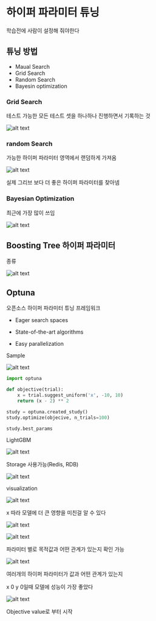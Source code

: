# 하이퍼 파라미터 튜닝

학습전에 사람이 설정해 줘야한다

## 튜닝 방법

- Maual Search
- Grid Search
- Random Search
- Bayesin optimization


### Grid Search

테스트 가능한 모든 테스트 셋을 하나하나 진행하면서 기록하는 것

![alt text](./src/image-41.png)

### random Search

가능한 하이퍼 파라미터 영역에서 랜덤하게 가져옴

![alt text](./image.png)

실제 그리브 보다 더 좋은 하이퍼 파라미터를 찾아넴

### Bayesian Optimization

최근에 가장 많이 쓰임

![alt text](./image-1.png)


##  Boosting Tree 하이퍼 파라미터

종류

![alt text](./image-2.png)


## Optuna

오픈소스 하이퍼 파라미터 튜닝 프레임워크

- Eager search spaces

- State-of-the-art algorithms

- Easy parallelization


Sample

![alt text](./image-3.png)

```py
import optuna

def objective(trial):
    x = trial.suggest_uniform('x', -10, 10)
    return (x - 2) ** 2

study = optuna.created_study()
study.optimize(objecive, n_trials=100)

study.best_params 
```

LightGBM

![alt text](./image-4.png)


Storage 사용가능(Redis, RDB)

![alt text](./image-5.png)

visualization

![alt text](./image-6.png)

x 따라 모델에 더 큰 영향을 미친걸 알 수 있다

![alt text](./image-7.png)

![alt text](./image-8.png)

파라미터 별로 목적값과 어떤 관계가 있는지 확인 가능

![alt text](./image-9.png)

여러개의 하이퍼 파라미터가 값과 어떤 관계가 있는지

x 0 y 0일때 모델에 성능이 가장 좋았다

![alt text](./image-10.png)

Objective value로 부터 시작

